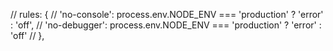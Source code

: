   // rules: {
    // 'no-console': process.env.NODE_ENV === 'production' ? 'error' : 'off',
    // 'no-debugger': process.env.NODE_ENV === 'production' ? 'error' : 'off'
  // },
